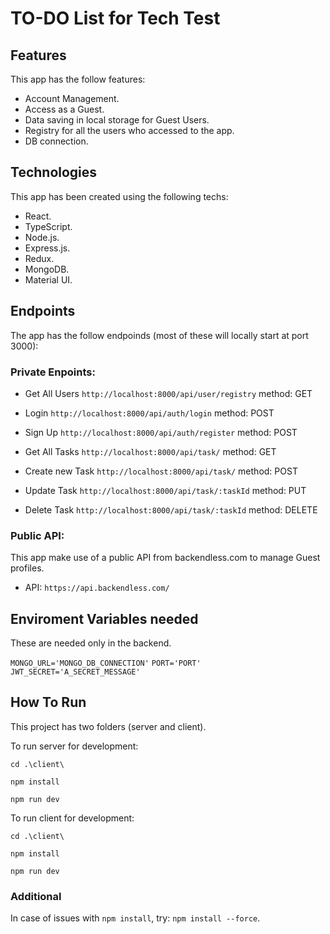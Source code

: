# TO-DO List for Tech Test

## Features

This app has the follow features:

 - Account Management.
 - Access as a Guest.
 - Data saving in local storage for Guest Users.
 - Registry for all the users who accessed to the app.
 - DB connection.

## Technologies

This app has been created using the following techs:

- React.
- TypeScript.
- Node.js.
- Express.js.
- Redux.
- MongoDB.
- Material UI.

## Endpoints

The app has the follow endpoinds (most of these will locally start at port 3000): 

### Private Enpoints:

- Get All Users
    `http://localhost:8000/api/user/registry` method: GET

- Login 
    `http://localhost:8000/api/auth/login` method: POST

- Sign Up
    `http://localhost:8000/api/auth/register` method: POST

- Get All Tasks 
    `http://localhost:8000/api/task/` method: GET

- Create new Task
    `http://localhost:8000/api/task/` method: POST

- Update Task
    `http://localhost:8000/api/task/:taskId` method: PUT

- Delete Task
    `http://localhost:8000/api/task/:taskId` method: DELETE

### Public API:

This app make use of a public API from backendless.com to manage Guest profiles.

- API: 
    `https://api.backendless.com/`

## Enviroment Variables needed

These are needed only in the backend.

`MONGO_URL='MONGO_DB_CONNECTION'`
`PORT='PORT'`
`JWT_SECRET='A_SECRET_MESSAGE'`

## How To Run

This project has two folders (server and client).

To run server for development:

`cd .\client\`

`npm install`

`npm run dev`

To run client for development:

`cd .\client\`

`npm install`

`npm run dev`

### Additional

In case of issues with `npm install`, try: `npm install --force`.